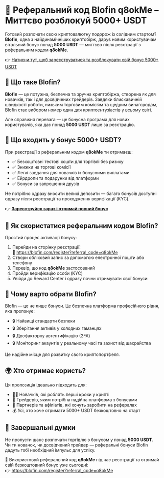  <h1>💸 Реферальний код Blofin q8okMe – Миттєво розблокуй 5000+ USDT</h1>

  <p>Готовий розпочати свою криптовалютну подорож із солідним стартом? <strong>Blofin</strong>, одна з найдинамічніших криптобірж, дарує новим користувачам вітальний бонус понад <strong>5000 USDT</strong> — миттєво після реєстрації з реферальним кодом <strong>q8okMe</strong>.</p>

  <p>👉 <a href="https://blofin.com/register?referral_code=q8okMe" target="_blank">Натисни тут, щоб зареєструватися та розблокувати свій бонус 5000+ USDT</a></p>

 

  <h2>🚀 Що таке Blofin?</h2>
  <p><strong>Blofin</strong> — це потужна, безпечна та зручна криптобіржа, створена як для новачків, так і для досвідчених трейдерів. Завдяки блискавичній швидкості роботи, низьким торговим комісіям та щедрим винагородам, Blofin стає вибором номер один для криптоентузіастів у всьому світі.</p>
  <p>Але справжня перевага — це бонусна програма для нових користувачів, яка дає понад <strong>5000 USDT</strong> лише за реєстрацію.</p>

  

  <h2>🎁 Що входить у бонус 5000+ USDT?</h2>
  <p>При реєстрації з реферальним кодом <strong>q8okMe</strong> ти отримаєш:</p>
  <ul>
    <li>✅ Безкоштовні тестові кошти для торгівлі без ризику</li>
    <li>✅ Знижки на торгові комісії</li>
    <li>✅ Легкі завдання для новачків із бонусними виплатами</li>
    <li>✅ Ейрдропи та подарунки від платформи</li>
    <li>✅ Бонуси за запрошення друзів</li>
  </ul>
  <p>Не потрібно одразу вносити великі депозити — багато бонусів доступні одразу після реєстрації та проходження верифікації (KYC).</p>

  <p>👉 <strong><a href="https://blofin.com/register?referral_code=q8okMe" target="_blank">Зареєструйся зараз і отримай повний бонус</a></strong></p>

  

  <h2>📝 Як скористатися реферальним кодом Blofin?</h2>
  <p>Простий процес активації бонусу:</p>
  <ol>
    <li>Перейди на сторінку реєстрації: <br>
    🔗 <a href="https://blofin.com/register?referral_code=q8okMe" target="_blank">https://blofin.com/register?referral_code=q8okMe</a></li>
    <li>Створи обліковий запис за допомогою електронної пошти або телефону</li>
    <li>Перевір, що код <strong>q8okMe</strong> застосований</li>
    <li>Пройди верифікацію особи (KYC)</li>
    <li>Увійди до Reward Center і одразу почни отримувати свої бонуси</li>
  </ol>

  

  <h2>🔐 Чому варто обрати Blofin?</h2>
  <p>Blofin — це не лише бонуси. Це безпечна платформа професійного рівня, яка пропонує:</p>
  <ul>
    <li>🔒 Найвищі стандарти безпеки</li>
    <li>🔒 Зберігання активів у холодних гаманцях</li>
    <li>🔒 Двофакторну автентифікацію (2FA)</li>
    <li>🔒 Моніторинг акаунтів у реальному часі та захист від шахрайства</li>
  </ul>

  <p>Це надійне місце для розвитку свого криптопортфеля.</p>

  

  <h2>🌍 Хто отримає користь?</h2>
  <p>Ця пропозиція ідеально підходить для:</p>
  <ul>
    <li>🧑‍💻 Новачків, які роблять перші кроки у крипті</li>
    <li>💼 Трейдерів, яким потрібна надійна платформа з бонусами</li>
    <li>📣 Партнерів та афіліатів, які хочуть заробити на рефералах</li>
    <li>💰 Усі, хто хоче отримати 5000+ USDT безкоштовно на старт</li>
  </ul>



  <h2>🏁 Завершальні думки</h2>
  <p>Не пропусти шанс розпочати торгівлю з бонусом у понад <strong>5000 USDT</strong>. Чи ти новачок, чи досвідчений трейдер — реферальні бонуси Blofin дадуть тобі необхідний імпульс для успіху.</p>

  <p>🎯 Використовуй реферальний код <strong>q8okMe</strong> під час реєстрації та отримай свій безкоштовний бонус уже сьогодні:<br>
  👉 <a href="https://blofin.com/register?referral_code=q8okMe" target="_blank">https://blofin.com/register?referral_code=q8okMe</a></p>

</body>
</html>
